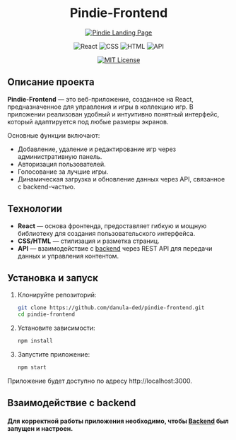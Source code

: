 <div align="center">

   # Pindie-Frontend

  [![Pindie Landing Page](https://img.shields.io/badge/View-Demo-888?style=for-the-badge&logo=github)](https://danula-ded.github.io/pindie-landing/)

   ![React](https://img.shields.io/badge/React-v18.2.0-blue)
   ![CSS](https://img.shields.io/badge/CSS3-%231572B6.svg?logo=css3&logoColor=white)
   ![HTML](https://img.shields.io/badge/HTML5-%23E34F26.svg?logo=html5&logoColor=white)
   ![API](https://img.shields.io/badge/API-REST-green)

   [![MIT License](https://img.shields.io/badge/License-MIT-blue.svg)](https://github.com/danula-ded/pindie-frontend/blob/main/LICENSE)

</div>

## Описание проекта

**Pindie-Frontend** — это веб-приложение, созданное на React, предназначенное для управления и игры в коллекцию игр. В приложении реализован удобный и интуитивно понятный интерфейс, который адаптируется под любые размеры экранов.

Основные функции включают:
- Добавление, удаление и редактирование игр через административную панель.
- Авторизация пользователей.
- Голосование за лучшие игры.
- Динамическая загрузка и обновление данных через API, связанное с backend-частью.

## Технологии

- **React** — основа фронтенда, предоставляет гибкую и мощную библиотеку для создания пользовательского интерфейса.
- **CSS/HTML** — стилизация и разметка страниц.
- **API** — взаимодействие с [backend](https://github.com/danula-ded/pindie-backend) через REST API для передачи данных и управления контентом.

## Установка и запуск

1. Клонируйте репозиторий:
   ```bash
   git clone https://github.com/danula-ded/pindie-frontend.git
   cd pindie-frontend
   ```

2. Установите зависимости:
   ```bash
   npm install
   ```

3. Запустите приложение:
   ```bash
   npm start
   ```

Приложение будет доступно по адресу http://localhost:3000.

## Взаимодействие с backend
#### Для корректной работы приложения необходимо, чтобы **[Backend](https://github.com/danula-ded/pindie-backend)** был запущен и настроен.